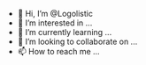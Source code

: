 - 👋 Hi, I’m @Logolistic
- 👀 I’m interested in ...
- 🌱 I’m currently learning ...
- 💞️ I’m looking to collaborate on ...
- 📫 How to reach me ...

<!---
Logolistic/Logolistic is a ✨ special ✨ repository because its `README.md` (this file) appears on your GitHub profile.
You can click the Preview link to take a look at your changes.
--->
